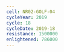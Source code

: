 ```yaml
---
cell: NR02-GOLF-04
cycleYear: 2019
cycle: 18
cycleDate: 2019-18
resistance: 1500000
enlightened: 786000
---
```

